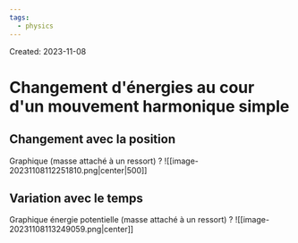 ```yaml
---
tags:
  - physics
---
```

Created: 2023-11-08

# Changement d'énergies au cour d'un mouvement harmonique simple
## Changement avec la position
Graphique (masse attaché à un ressort)
?
![[image-20231108112251810.png|center|500]]
<!--SR:!2023-12-13,13,210-->

## Variation avec le temps
Graphique énergie potentielle (masse attaché à un ressort)
?
![[image-20231108113249059.png|center]]
<!--SR:!2023-12-05,11,230-->



